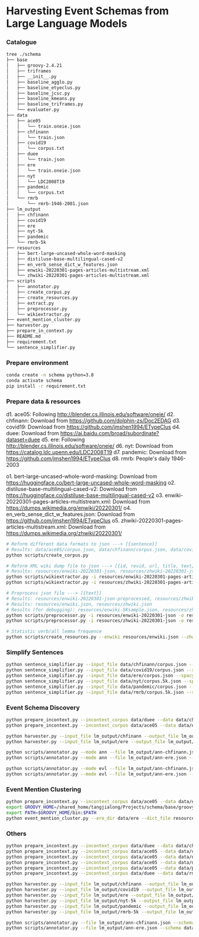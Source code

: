 # Harvesting Event Schemas from Large Language Models

### Catalogue
```bash
tree ./schema
├── base
│   ├── groovy-2.4.21
│   ├── triframes
│   ├── __init__.py
│   ├── baseline_agglo.py
│   ├── baseline_etyeclus.py
│   ├── baseline_jcsc.py
│   ├── baseline_kmeans.py
│   ├── baseline_triframes.py
│   └── evaluater.py
├── data
│   ├── ace05
│   │   └── train.oneie.json
│   ├── chfinann
│   │   └── train.json
│   ├── covid19
│   │   └── corpus.txt
│   ├── duee
│   │   └── train.json
│   ├── ere 
│   │   └── train.oneie.json
│   ├── nyt
│   │   └── LDC2008T19
│   ├── pandemic
│   │   └── corpus.txt
│   └── rmrb
│       └── rmrb-1946-2001.json
├── lm_output
│   ├── chfinann
│   ├── covid19
│   ├── ere
│   ├── nyt-5k
│   ├── pandemic
│   └── rmrb-5k
├── resources
│   ├── bert-large-uncased-whole-word-masking
│   ├── distiluse-base-multilingual-cased-v2
│   ├── en_verb_sense_dict_w_features.json
│   ├── enwiki-20220301-pages-articles-multistream.xml
│   └── zhwiki-20220301-pages-articles-multistream.xml
├── scripts
│   ├── annotator.py
│   ├── create_corpus.py
│   ├── create_resources.py
│   ├── extract.py
│   ├── preprocessor.py
│   └── wikiextractor.py
├── event_mention_cluster.py
├── harvester.py
├── prepare_in_context.py
├── README.md
├── requirement.txt
└── sentence_simplifier.py
```

### Prepare environment
```bash
conda create -n schema python=3.8
conda activate schema
pip install -r requirement.txt
```

### Prepare data & resources
d1. ace05: Following http://blender.cs.illinois.edu/software/oneie/
d2. chfinann: Download from https://github.com/dolphin-zs/Doc2EDAG
d3. covid19: Download from https://github.com/jmshen1994/ETypeClus
d4. duee: Download from https://ai.baidu.com/broad/subordinate?dataset=duee
d5. ere: Following http://blender.cs.illinois.edu/software/oneie/
d6. nyt: Download from https://catalog.ldc.upenn.edu/LDC2008T19
d7. pandemic:  Download from https://github.com/jmshen1994/ETypeClus
d8. rmrb: People's daily 1946-2003

o1. bert-large-uncased-whole-word-masking: Download from https://huggingface.co/bert-large-uncased-whole-word-masking
o2. distiluse-base-multilingual-cased-v2: Download from https://huggingface.co/distiluse-base-multilingual-cased-v2
o3. enwiki-20220301-pages-articles-multistream.xml: Download from https://dumps.wikimedia.org/enwiki/20220301/
o4. en_verb_sense_dict_w_features.json: Download from https://github.com/jmshen1994/ETypeClus
o5. zhwiki-20220301-pages-articles-multistream.xml: Download from https://dumps.wikimedia.org/zhwiki/20220301/

```bash
# Reform different data formats to json ---> [{sentence}]
# Results: data/ace05/corpus.json, data/chfinann/corpus.json, data/covid19/corpus.json, data/ere/corpus.json, data/nyt/corpus.json, data/nyt/corpus.5k.json, data/pandemic/corpus.json, data/rmrb/corpus.json, data/rmrb/corpus.5k.json
python scripts/create_corpus.py

# Reform XML wiki dump file to json ---> [{id, revid, url, title, text}]
# Results: resources/enwiki-20220301-json, resources/zhwiki-20220301-json
python scripts/wikiextractor.py -i resources/enwiki-20220301-pages-articles-multistream.xml -o resources/enwiki-20220301-json -j
python scripts/wikiextractor.py -i resources/zhwiki-20220301-pages-articles-multistream.xml -o resources/zhwiki-20220301-json -j

# Preprocess json file ---> [{text}]
# Results: resources/enwiki-20220301-json-preprocessed, resources/zhwiki-20220301-json-preprocessed
# Results: resources/enwiki.json, resources/zhwiki.json
# Results (for debugging): resources/enwiki-5Ksample.json, resources/zhwiki-5Ksample.json
python scripts/preprocessor.py -i resources/enwiki-20220301-json -o resources/enwiki-20220301-json-preprocessed -j resources -d enwiki
python scripts/preprocessor.py -i resources/zhwiki-20220301-json -o resources/zhwiki-20220301-json-preprocessed -j resources -d zhwiki

# Statistic verb/all lemma frequence
python scripts/create_resources.py --enwiki resources/enwiki.json --zhwiki resources/zhwiki.json
```

### Simplify Sentences
```bash
python sentence_simplifier.py --input_file data/chfinann/corpus.json --spacy_model zh_core_web_lg --verb_freq_file resources/zh_verb_lemma_freq.json --all_lemma_freq_file resources/zh_all_lemma_freq.json
python sentence_simplifier.py --input_file data/covid19/corpus.json --spacy_model en_core_web_lg --verb_freq_file resources/en_verb_lemma_freq.json --all_lemma_freq_file resources/en_all_lemma_freq.json
python sentence_simplifier.py --input_file data/ere/corpus.json --spacy_model en_core_web_lg --verb_freq_file resources/en_verb_lemma_freq.json --all_lemma_freq_file resources/en_all_lemma_freq.json
python sentence_simplifier.py --input_file data/nyt/corpus.5k.json --spacy_model en_core_web_lg --verb_freq_file resources/en_verb_lemma_freq.json --all_lemma_freq_file resources/en_all_lemma_freq.json
python sentence_simplifier.py --input_file data/pandemic/corpus.json --spacy_model en_core_web_lg --verb_freq_file resources/en_verb_lemma_freq.json --all_lemma_freq_file resources/en_all_lemma_freq.json
python sentence_simplifier.py --input_file data/rmrb/corpus.5k.json --spacy_model zh_core_web_lg --verb_freq_file resources/zh_verb_lemma_freq.json --all_lemma_freq_file resources/zh_all_lemma_freq.json
```

### Event Schema Discovery 
```bash
python prepare_incontext.py --incontext_corpus data/duee --data data/chfinann --mode 0
python prepare_incontext.py --incontext_corpus data/ace05 --data data/ere --mode 0

python harvester.py --input_file lm_output/chfinann --output_file lm_output/results-chfinann.json --annotate_file lm_output/ann-chfinann.json --data_file data/chfinann --language zh --link_sentence
python harvester.py --input_file lm_output/ere --output_file lm_output/results-ere.json --data_file data/ere --language en

python scripts/annotator.py --mode ann --file lm_output/ann-chfinann.json --schema data/chfinann/schema.json
python scripts/annotator.py --mode ann --file lm_output/ann-ere.json --schema data/ere/schema.json

python scripts/annotator.py --mode evl --file lm_output/ann-chfinann.json --schema data/chfinann/schema.json
python scripts/annotator.py --mode evl --file lm_output/ann-ere.json --schema data/ere/schema.json
```

### Event Mention Clustering
```bash
python prepare_incontext.py --incontext_corpus data/ace05 --data data/ere --mode 0 --top_num 0
export GROOVY_HOME=/shared_home/tangjialong/Projects/schema/base/groovy-2.4.21
export PATH=$GROOVY_HOME/bin:$PATH
python event_mention_cluster.py --ere_dir data/ere --dict_file resources/en_verb_sense_dict_w_features.json --gpu_id 0 --num_sample 3
```

### Others
```bash
python prepare_incontext.py --incontext_corpus data/duee --data data/chfinann --mode 0
python prepare_incontext.py --incontext_corpus data/ace05 --data data/covid19 --mode 0
python prepare_incontext.py --incontext_corpus data/ace05 --data data/ere --mode 0
python prepare_incontext.py --incontext_corpus data/ace05 --data data/nyt --mode 0
python prepare_incontext.py --incontext_corpus data/ace05 --data data/pandemic --mode 0
python prepare_incontext.py --incontext_corpus data/duee --data data/rmrb --mode 0   # 3025

python harvester.py --input_file lm_output/chfinann --output_file lm_output/results-chfinann.json --annotate_file lm_output/ann-chfinann.json --data_file data/chfinann --language zh --link_sentence
python harvester.py --input_file lm_output/covid19 --output_file lm_output/results-covid19.json --annotate_file lm_output/ann-covid19.json --data_file data/covid19 --language en --link_sentence
python harvester.py --input_file lm_output/ere --output_file lm_output/results-ere.json --annotate_file lm_output/ann-ere.json --data_file data/ere --language en --link_sentence
python harvester.py --input_file lm_output/nyt-5k --output_file lm_output/results-nyt.json --annotate_file lm_output/ann-nyt.json --data_file data/nyt --language en --link_sentence
python harvester.py --input_file lm_output/pandemic --output_file lm_output/results-pandemic.json --annotate_file lm_output/ann-pandemic.json --data_file data/pandemic --language en --link_sentence
python harvester.py --input_file lm_output/rmrb-5k --output_file lm_output/results-rmrb.json --annotate_file lm_output/ann-rmrb.json --data_file data/rmrb --language zh --link_sentence

python scripts/annotator.py --file lm_output/ann-chfinann.json --schema data/chfinann/schema.json --mode evl
python scripts/annotator.py --file lm_output/ann-ere.json --schema data/ere/schema.json --mode evl
```